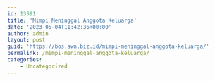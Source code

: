 ```yaml
---
id: 13591
title: 'Mimpi Meninggal Anggota Keluarga'
date: '2023-05-04T11:42:36+00:00'
author: admin
layout: post
guid: 'https://bos.awn.biz.id/mimpi-meninggal-anggota-keluarga/'
permalink: /mimpi-meninggal-anggota-keluarga/
categories:
    - Uncategorized
---
```


